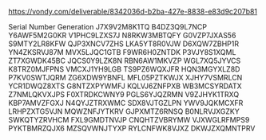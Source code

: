 


https://vondy.com/deliverable/8342036d-b2ba-427e-8838-e83d9c207b81

Serial Number Generation
J7X9V2M8K1TQ
B4DZ3Q9L7NCP
Y6AWF5M2G0KR
V1PHC9LZXS7J
N8RKW3MBTQFY
G0VZP7JXAS56
S9MTY2LR8KFW
QJP3XNCV7ZHS
LKA5YT8R0VJW
D6XQW7ZBHP1R
YN4ZKSRVJ87M
MVX5LJQC1GTB
F9WR6H0ZNTDK
P3VJY8S1XQML
ZT7XGWDK45BC
JQCS0Y9LZK8N
RBN6AW1MKVZP
WGL7XQ5JYVCS
K8TRZ0MJFPNS
VMCXJ1YH9LGB
TS9PZ6WQXJFR
HQN3MGYXLZ8D
P7KV0SWTJQRM
ZG6XDW9YBNFL
MFL05PZTKWJX
XJHY7VSMRLCN
YCR1DWQZ8XTS
G8NTZXPYWMFJ
KQLVJ6ZNFPXB
WB3MCSYRDATX
Z7NMLQKVXJPS
F0XTRDKCWNY9
PGLS6YJQZRMN
V9ZJHYK1TRXQ
KBP7AMVZFGXJ
N4QYJZTRXWMC
SDX8VJTGZLPN
YWV9JQKMCXFR
LRHPZXTG5VJN
MQWZNFJYTKRV
GJPXMTZ6RNSQ
B0NLRVJXGZKY
SWKQTYZRVHCM
FXL9GMDTNVJP
CNQHTZVBRYMW
VJXWGLRFMPS9
PYKTBMRZQJX6
MZSQVWNJTYXP
RYLCNFWK8VJXZ
DKWJZXQMNTPRV


